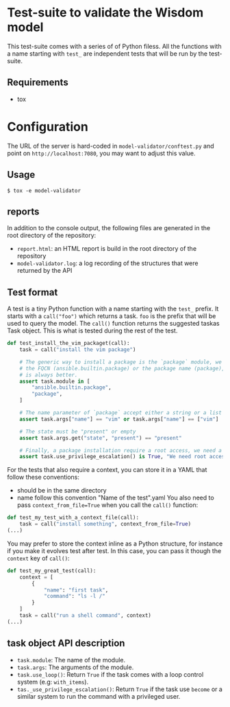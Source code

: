 # Test-suite to validate the Wisdom model

This test-suite comes with a series of of Python filess. All the functions with a name starting with `test_` are independent tests that will be run by the test-suite.

## Requirements

- tox

# Configuration

The URL of the server is hard-coded in `model-validator/conftest.py` and point on `http://localhost:7080`, you may want to adjust this value.

## Usage

```console
$ tox -e model-validator
```
## reports

In addition to the console output, the following files are generated in the root directory of the repository:

- `report.html`: an HTML report is build in the root directory of the repository
- `model-validator.log`: a log recording of the structures that were returned by the API

## Test format

A test is a tiny Python function with a name starting with the `test_` prefix. It starts with a `call("foo")` which returns a task. `foo` is the prefix that will be used to query the model. The `call()` function returns the suggested taskas Task object. This is what is tested during the rest of the test.

```python
def test_install_the_vim_packaget(call):
    task = call("install the vim package")

    # The generic way to install a package is the `package` module, we accept both
    # the FQCN (ansible.builtin.package) or the package name (package), the FQCN
    # is always better.
    assert task.module in [
        "ansible.builtin.package",
        "package",
    ]

    # The name parameter of `package` accept either a string or a list of string
    assert task.args["name"] == "vim" or task.args["name"] == ["vim"]

    # The state must be "present" or empty
    assert task.args.get("state", "present") == "present"

    # Finally, a package installation require a root access, we need a privilege escalation, e.g: `become: true`
    assert task.use_privilege_escalation() is True, "We need root access to install package"
```

For the tests that also require a context, you can store it in a YAML that follow these conventions:
- should be in the same directory
- name follow this convention "Name of the test".yaml
You also need to pass `context_from_file=True` when you call the `call()` function:

```python
def test_my_test_with_a_context_file(call):
    task = call("install something", context_from_file=True)
(...)
```

You may prefer to store the context inline as a Python structure, for instance if you make it evolves test after test. In this case, you can pass it though the `context` key of `call()`:

```python
def test_my_great_test(call):
    context = [
        {
            "name": "first task",
            "command": "ls -l /"
        }
    ]
    task = call("run a shell command", context)
(...)
```

## task object API description

- `task.module`: The name of the module.
- `task.args`: The arguments of the module.
- `task.use_loop()`: Return `True` if the task comes with a loop control system (e.g: `with_items`).
- `tas._use_privilege_escalation()`: Return `True` if the task use `become` or a similar system to run the command with a privileged user.
